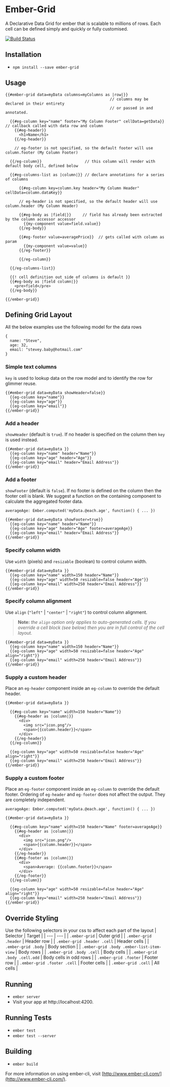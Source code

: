 # Ember-Grid

A Declarative Data Grid for ember that is scalable to millions of rows. Each cell can be defined simply and quickly or fully customised.

[![Build Status](https://travis-ci.org/shaunc/ember-grid.svg?branch=master)](https://travis-ci.org/shaunc/ember-grid)

## Installation

* `npm install --save ember-grid`

## Usage


    {{#ember-grid data=myData columns=myColumns as |row|}} 
                                                  // columns may be declared in their entirety
                                                  // or passed in and annotated.

      {{#eg-column key="name" footer="My Column Footer" cellData=getData}}  // callback called with data row and column
        {{#eg-header}}
          <h1>Name</h1>
        {{/eg-header}}

        // eg-footer is not specified, so the default footer will use column.footer (My Column Footer)

      {{/eg-column}}                   // this column will render with default body cell, defined below

      {{#eg-columns-list as |column|}} // declare annotations for a series of columns
      
    	  {{#eg-column key=column.key header="My Column Header" cellData=column.dataKey}}
    	   
          // eg-header is not specified, so the default header will use column.header (My Column Header)

          {{#eg-body as |field|}}     // field has already been extracted by the column accessor accessor
            {{my-component value=field.value}}
          {{/eg-body}}

          {{#eg-footer value=averagePrice}}  // gets called with column as param
            {{my-component value=value}}
          {{/eg-footer}}

    	  {{/eg-column}}

      {{/eg-columns-list}}

      {{! cell definition out side of columns is default }}
      {{#eg-body as |field column|}}
        <pre>field</pre>
      {{/eg-body}}

    {{/ember-grid}}

## Defining Grid Layout
All the below examples use the following model for the data rows

    {
      name: "Steve",
      age: 32,
      email: "stevey.baby@hotmail.com"
    }

### Simple text columns

`key` is used to lookup data on the row model and to identify the row for glimmer reuse.

    {{#ember-grid data=myData showHeader=false}} 
      {{eg-column key="name"}}
      {{eg-column key="age"}}
      {{eg-column key="email"}}
    {{/ember-grid}}

### Add a header

`showHeader` (default is `true`). If no header is specified on the column then `key` is used instead.

    {{#ember-grid data=myData }} 
      {{eg-column key="name" header="Name"}}
      {{eg-column key="age" header="Age"}}
      {{eg-column key="email" header="Email Address"}}
    {{/ember-grid}}

### Add a footer

`showFooter` (default is `false`). If no footer is defined on the column then the footer cell is blank. We suggest a function on the containing component to calculate the aggregated footer data.

    averageAge: Ember.computed('myData.@each.age', function() { ... })

    {{#ember-grid data=myData showFooter=true}} 
      {{eg-column key="name" header="Name"}}
      {{eg-column key="age" header="Age" footer=averageAge}}
      {{eg-column key="email" header="Email Address"}}
    {{/ember-grid}}

### Specify column width

Use `width` (pixels) and `resizable` (boolean) to control column width.

    {{#ember-grid data=myData }} 
      {{eg-column key="name" width=150 header="Name"}}
      {{eg-column key="age" width=50 resizable=false header="Age"}}
      {{eg-column key="email" width=250 header="Email Address"}}
    {{/ember-grid}}

### Specify column alignment

Use `align` (`"left"` | `"center"` | `"right"`) to control column alignment.

> **Note:** *the `align` option only applies to auto-generated cells. If you override a cell block (see below) then you are in full control of the cell layout.*

    {{#ember-grid data=myData }} 
      {{eg-column key="name" width=150 header="Name"}}
      {{eg-column key="age" width=50 resizable=false header="Age" align="right"}}
      {{eg-column key="email" width=250 header="Email Address"}}
    {{/ember-grid}}

### Supply a custom header

Place an `eg-header` component inside an `eg-column` to override the default header. 

    {{#ember-grid data=myData }} 

      {{#eg-column key="name" width=150 header="Name"}}
        {{#eg-header as |column|}}
          <div>
            <img src="icon.png"/>
            <span>{{column.header}}</span>
          </div>
        {{/eg-header}}
      {{/eg-column}}
    
      {{eg-column key="age" width=50 resizable=false header="Age" align="right"}}
      {{eg-column key="email" width=250 header="Email Address"}}
    {{/ember-grid}}

### Supply a custom footer

Place an `eg-footer` component inside an `eg-column` to override the default footer.
Ordering of `eg-header` and `eg-footer` does not affect the output. They are completely independent.

    averageAge: Ember.computed('myData.@each.age', function() { ... })

    {{#ember-grid data=myData }} 

      {{#eg-column key="name" width=150 header="Name" footer=averageAge}}
        {{#eg-header as |column|}}
          <div>
            <img src="icon.png"/>
            <span>{{column.header}}</span>
          </div>
        {{/eg-header}}
        {{#eg-footer as |column|}}
          <div>
            <span>Average: {{column.footer}}</span>
          </div>
        {{/eg-footer}}
      {{/eg-column}}
    
      {{eg-column key="age" width=50 resizable=false header="Age" align="right"}}
      {{eg-column key="email" width=250 header="Email Address"}}
    {{/ember-grid}}

## Override Styling

Use the following selectors in your css to affect each part of the layout
| Selector | Target |
| --- | --- |
| `.ember-grid` | Outer grid |
| `.ember-grid .header` | Header row |
| `.ember-grid .header .cell` | Header cells |
| `.ember-grid .body` | Body section |
| `.ember-grid .body .ember-list-item-view` | Body rows |
| `.ember-grid .body .cell` | Body cells |
| `.ember-grid .body .cell.odd` | Body cells in odd rows |
| `.ember-grid .footer` | Footer row |
| `.ember-grid .footer .cell` | Footer cells |
| `.ember-grid .cell` | All cells |

## Running

* `ember server`
* Visit your app at http://localhost:4200.

## Running Tests

* `ember test`
* `ember test --server`

## Building

* `ember build`

For more information on using ember-cli, visit [http://www.ember-cli.com/](http://www.ember-cli.com/).

